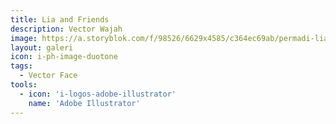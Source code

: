 ```yaml
---
title: Lia and Friends
description: Vector Wajah
image: https://a.storyblok.com/f/98526/6629x4585/c364ec69ab/permadi-lia-teman.webp
layout: galeri
icon: i-ph-image-duotone
tags: 
  - Vector Face
tools: 
  - icon: 'i-logos-adobe-illustrator'
    name: 'Adobe Illustrator'
---
```

